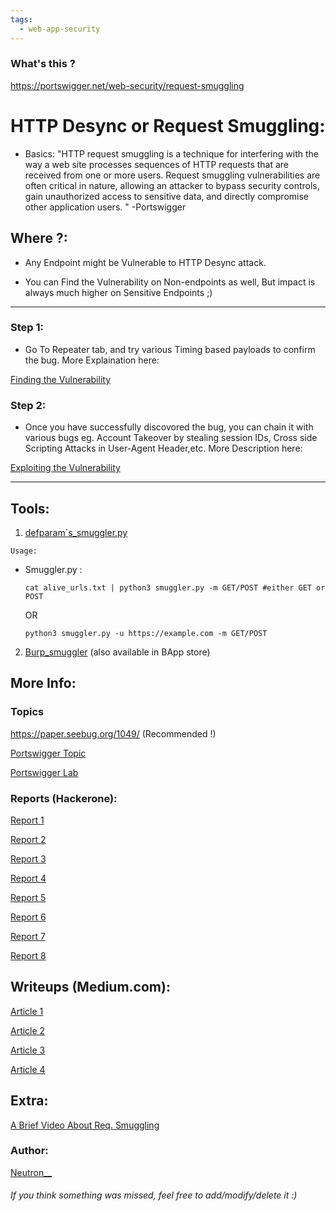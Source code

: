 ```yaml
---
tags:
  - web-app-security
---
```

### What's this ?
https://portswigger.net/web-security/request-smuggling
# HTTP Desync or Request Smuggling:
- Basics:
"HTTP request smuggling is a technique for interfering with the way a web site processes sequences of HTTP requests that are received from one or more users. Request smuggling vulnerabilities are often critical in nature, allowing an attacker to bypass security controls, gain unauthorized access to sensitive data, and directly compromise other application users. " -Portswigger  


 ## Where ?:  

 - Any Endpoint might be Vulnerable to HTTP Desync attack.  
 
 - You can Find the Vulnerability on Non-endpoints as well, But impact is always much higher on Sensitive Endpoints ;)
 ---
 ### Step 1:  

 * Go To Repeater tab, and try various Timing based payloads to confirm the bug. More Explaination here:  

[Finding the Vulnerability](https://portswigger.net/web-security/request-smuggling/finding)

### Step 2:  

* Once you have successfully discovored the bug, you can chain it with various bugs eg. Account Takeover by stealing session IDs, Cross side Scripting Attacks in User-Agent Header,etc. More Description here:  

[Exploiting the Vulnerability](https://portswigger.net/web-security/request-smuggling/exploiting)  

---
## Tools:  

1. [defparam`s_smuggler.py](https://github.com/defparam/smuggler)  

`Usage:`  
* Smuggler.py :

    `cat alive_urls.txt | python3 smuggler.py -m GET/POST #either GET or POST ` 
    
    OR
    
    ` python3 smuggler.py -u https://example.com -m GET/POST  `
    
2. [Burp_smuggler](https://github.com/PortSwigger/http-request-smuggler) (also available in BApp store)  

## More Info:  

### Topics  

https://paper.seebug.org/1049/ (Recommended !)  

[Portswigger Topic](https://portswigger.net/research/http-desync-attacks-request-smuggling-reborn)  

[Portswigger Lab](https://portswigger.net/web-security/request-smuggling)  

### Reports (Hackerone):  

[Report 1](https://hackerone.com/reports/737140)  

[Report 2](https://hackerone.com/reports/867952)  

[Report 3](https://hackerone.com/reports/498052)  

[Report 4](https://hackerone.com/reports/526880)

[Report 5](https://hackerone.com/reports/771666)  

[Report 6](https://hackerone.com/reports/753939)  

[Report 7](https://hackerone.com/reports/648434 )  

[Report 8](https://hackerone.com/reports/740037)  

## Writeups (Medium.com):  

[Article 1](https://medium.com/@ricardoiramar/the-powerful-http-request-smuggling-af208fafa142)  

[Article 2](https://medium.com/cyberverse/http-request-smuggling-in-plain-english-7080e48df8b4)  

[Article 3](https://medium.com/@cc1h2e1/write-up-of-two-http-requests-smuggling-ff211656fe7d)  

[Article 4](https://medium.com/bugbountywriteup/crossing-the-borders-the-illegal-trade-of-http-requests-57da188520ca)  

## Extra:  

[A Brief Video About Req. Smuggling](https://youtu.be/gzM4wWA7RFo)

### Author:
[Neutron__](https://twitter.com/Neutron__)
###### If you think something was missed, feel free to add/modify/delete it :)
